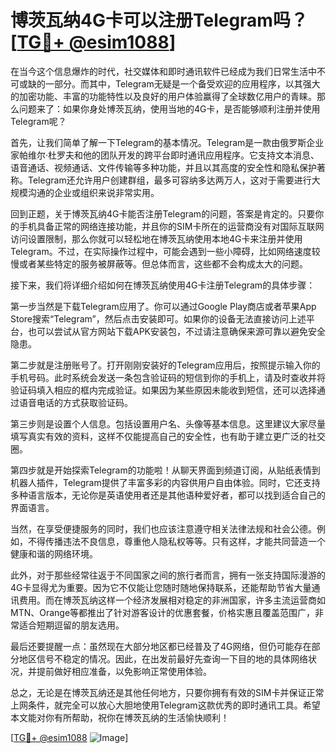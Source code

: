 # 博茨瓦纳4G卡可以注册Telegram吗？[[TG💪+ @esim1088](https://t.me/s/esim1088)]

在当今这个信息爆炸的时代，社交媒体和即时通讯软件已经成为我们日常生活中不可或缺的一部分。而其中，Telegram无疑是一个备受欢迎的应用程序，以其强大的加密功能、丰富的功能特性以及良好的用户体验赢得了全球数亿用户的青睐。那么问题来了：如果你身处博茨瓦纳，使用当地的4G卡，是否能够顺利注册并使用Telegram呢？

首先，让我们简单了解一下Telegram的基本情况。Telegram是一款由俄罗斯企业家帕维尔·杜罗夫和他的团队开发的跨平台即时通讯应用程序。它支持文本消息、语音通话、视频通话、文件传输等多种功能，并且以其高度的安全性和隐私保护著称。Telegram还允许用户创建群组，最多可容纳多达两万人，这对于需要进行大规模沟通的企业或组织来说非常实用。

回到正题，关于博茨瓦纳4G卡能否注册Telegram的问题，答案是肯定的。只要你的手机具备正常的网络连接功能，并且你的SIM卡所在的运营商没有对国际互联网访问设置限制，那么你就可以轻松地在博茨瓦纳使用本地4G卡来注册并使用Telegram。不过，在实际操作过程中，可能会遇到一些小障碍，比如网络速度较慢或者某些特定的服务被屏蔽等。但总体而言，这些都不会构成太大的问题。

接下来，我们将详细介绍如何在博茨瓦纳使用4G卡注册Telegram的具体步骤：

第一步当然是下载Telegram应用了。你可以通过Google Play商店或者苹果App Store搜索“Telegram”，然后点击安装即可。如果你的设备无法直接访问上述平台，也可以尝试从官方网站下载APK安装包，不过请注意确保来源可靠以避免安全隐患。

第二步就是注册账号了。打开刚刚安装好的Telegram应用后，按照提示输入你的手机号码。此时系统会发送一条包含验证码的短信到你的手机上，请及时查收并将验证码填入相应的框内完成验证。如果因为某些原因未能收到短信，还可以选择通过语音电话的方式获取验证码。

第三步则是设置个人信息。包括设置用户名、头像等基本信息。这里建议大家尽量填写真实有效的资料，这样不仅能提高自己的安全性，也有助于建立更广泛的社交圈。

第四步就是开始探索Telegram的功能啦！从聊天界面到频道订阅，从贴纸表情到机器人插件，Telegram提供了丰富多彩的内容供用户自由体验。同时，它还支持多种语言版本，无论你是英语使用者还是其他语种爱好者，都可以找到适合自己的界面语言。

当然，在享受便捷服务的同时，我们也应该注意遵守相关法律法规和社会公德。例如，不得传播违法不良信息，尊重他人隐私权等等。只有这样，才能共同营造一个健康和谐的网络环境。

此外，对于那些经常往返于不同国家之间的旅行者而言，拥有一张支持国际漫游的4G卡显得尤为重要。因为它不仅能让您随时随地保持联系，还能帮助节省大量通讯费用。而在博茨瓦纳这样一个经济发展相对稳定的非洲国家，许多主流运营商如MTN、Orange等都推出了针对游客设计的优惠套餐，价格实惠且覆盖范围广，非常适合短期逗留的朋友选用。

最后还要提醒一点：虽然现在大部分地区都已经普及了4G网络，但仍可能存在部分地区信号不稳定的情况。因此，在出发前最好先查询一下目的地的具体网络状况，并提前做好相应准备，以免影响正常使用体验。

总之，无论是在博茨瓦纳还是其他任何地方，只要你拥有有效的SIM卡并保证正常上网条件，就完全可以放心大胆地使用Telegram这款优秀的即时通讯工具。希望本文能对你有所帮助，祝你在博茨瓦纳的生活愉快顺利！

[[TG💪+ @esim1088](https://t.me/s/esim1088) ![Image](https://i.postimg.cc/4NQfJmqS/Snipaste-2025-05-13-00-14-12.png)]